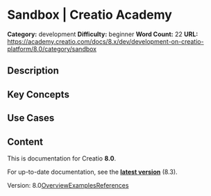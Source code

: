 # Sandbox | Creatio Academy

**Category:** development **Difficulty:** beginner **Word Count:** 22 **URL:**
https://academy.creatio.com/docs/8.x/dev/development-on-creatio-platform/8.0/category/sandbox

## Description

## Key Concepts

## Use Cases

## Content

This is documentation for Creatio **8.0**.

For up-to-date documentation, see the
**[latest version](/docs/8.x/dev/development-on-creatio-platform/getting-started/development-recommendations)**
(8.3).

Version:
8.0[Overview](/docs/8.x/dev/development-on-creatio-platform/8.0/front-end-development/classic-ui/sandbox/overview)[Examples](/docs/8.x/dev/development-on-creatio-platform/8.0/sandbox-examples)[References](/docs/8.x/dev/development-on-creatio-platform/8.0/sandbox-references)
